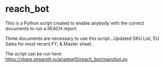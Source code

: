 # reach_bot

This is a Python script created to enable anybody with the correct documents to run a REACH report.

Three documents are necessary to use this script...Updated SKU List, EU Sales for most recent FY, & Master sheet.

The script can be run here: https://share.streamlit.io/ariadne10/reach_bot/main/bot.py
